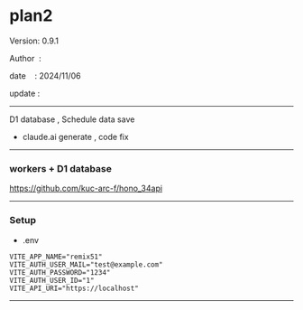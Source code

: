 ﻿# plan2

 Version: 0.9.1

 Author  :

 date    : 2024/11/06

 update  :

***

D1 database , Schedule data save

* claude.ai generate , code fix

***
### workers + D1 database

https://github.com/kuc-arc-f/hono_34api

***
### Setup
* .env

```
VITE_APP_NAME="remix51"
VITE_AUTH_USER_MAIL="test@example.com"
VITE_AUTH_PASSWORD="1234"
VITE_AUTH_USER_ID="1"
VITE_API_URI="https://localhost"
```


***
